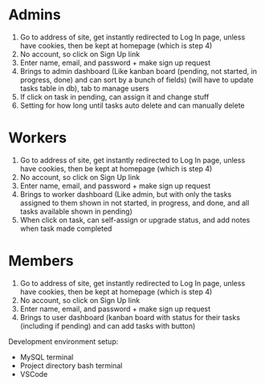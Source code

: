 # Admins
1. Go to address of site, get instantly redirected to Log In page, unless have cookies, then be kept at homepage (which is step 4)
2. No account, so click on Sign Up link
3. Enter name, email, and password + make sign up request
4. Brings to admin dashboard (Like kanban board (pending, not started, in progress, done) and can sort by a bunch of fields) (will have to update tasks table in db), tab to manage users
5. If click on task in pending, can assign it and change stuff
6. Setting for how long until tasks auto delete and can manually delete
# Workers
1. Go to address of site, get instantly redirected to Log In page, unless have cookies, then be kept at homepage (which is step 4)
2. No account, so click on Sign Up link
3. Enter name, email, and password + make sign up request
4. Brings to worker dashboard (Like admin, but with only the tasks assigned to them shown in not started, in progress, and done, and all tasks available shown in pending)
5. When click on task, can self-assign or upgrade status, and add notes when task made completed
# Members
1. Go to address of site, get instantly redirected to Log In page, unless have cookies, then be kept at homepage (which is step 4)
2. No account, so click on Sign Up link
3. Enter name, email, and password + make sign up request
4. Brings to user dashboard (kanban board with status for their tasks (including if pending) and can add tasks with button)


Development environment setup:
- MySQL terminal
- Project directory bash terminal
- VSCode